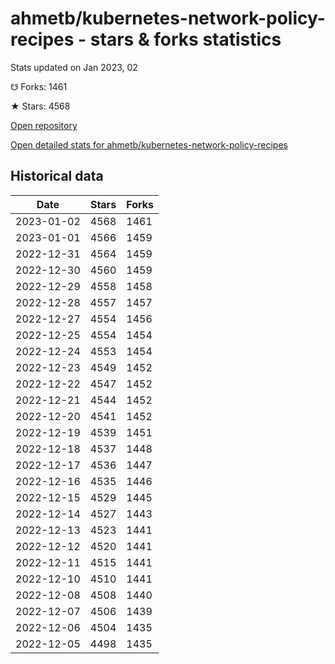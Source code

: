 # ahmetb/kubernetes-network-policy-recipes - stars & forks statistics

Stats updated on Jan 2023, 02

☋ Forks: 1461

★ Stars: 4568

[Open repository](https://github.com/ahmetb/kubernetes-network-policy-recipes)

[Open detailed stats for ahmetb/kubernetes-network-policy-recipes](https://reviewgithub.com/rep/ahmetb/kubernetes-network-policy-recipes)

## Historical data
| Date | Stars | Forks |
|------|-------|-------|
| 2023-01-02 | 4568 | 1461 | 
| 2023-01-01 | 4566 | 1459 | 
| 2022-12-31 | 4564 | 1459 | 
| 2022-12-30 | 4560 | 1459 | 
| 2022-12-29 | 4558 | 1458 | 
| 2022-12-28 | 4557 | 1457 | 
| 2022-12-27 | 4554 | 1456 | 
| 2022-12-25 | 4554 | 1454 | 
| 2022-12-24 | 4553 | 1454 | 
| 2022-12-23 | 4549 | 1452 | 
| 2022-12-22 | 4547 | 1452 | 
| 2022-12-21 | 4544 | 1452 | 
| 2022-12-20 | 4541 | 1452 | 
| 2022-12-19 | 4539 | 1451 | 
| 2022-12-18 | 4537 | 1448 | 
| 2022-12-17 | 4536 | 1447 | 
| 2022-12-16 | 4535 | 1446 | 
| 2022-12-15 | 4529 | 1445 | 
| 2022-12-14 | 4527 | 1443 | 
| 2022-12-13 | 4523 | 1441 | 
| 2022-12-12 | 4520 | 1441 | 
| 2022-12-11 | 4515 | 1441 | 
| 2022-12-10 | 4510 | 1441 | 
| 2022-12-08 | 4508 | 1440 | 
| 2022-12-07 | 4506 | 1439 | 
| 2022-12-06 | 4504 | 1435 | 
| 2022-12-05 | 4498 | 1435 | 

